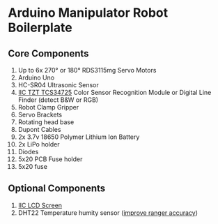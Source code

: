 # Arduino Manipulator Robot Boilerplate

## Core Components
1. Up to 6x 270° or 180° RDS3115mg Servo Motors
2. Arduino Uno
3. HC-SR04 Ultrasonic Sensor
4. [IIC TZT TCS34725](https://github.com/TempeHS/TempeHS_Ardunio_Boilerplate/tree/main/TempeHS_Sensor_Catalogue/Examples/IIC_TCS34725_RGB_Color_Sensor) Color Sensor Recognition Module or Digital Line Finder (detect B&W or RGB)
5. Robot Clamp Gripper
6. Servo Brackets
7. Rotating head base
8. Dupont Cables
9. 2x 3.7v 18650 Polymer Lithium Ion Battery
10. 2x LiPo holder
11. Diodes
12. 5x20 PCB Fuse holder 
13. 5x20 fuse

## Optional Components
1. [IIC LCD Screen](https://github.com/TempeHS/TempeHS_Ardunio_Boilerplate/tree/main/TempeHS_Sensor_Catalogue/Examples/IIC_1602_LCD)
2. DHT22 Temperature humity sensor ([improve ranger accuracy](https://github.com/SpulberGeorge/EasyUltrasonic/tree/main))

